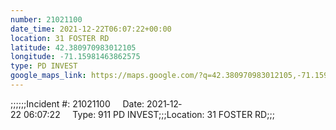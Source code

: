 ```yaml
---
number: 21021100
date_time: 2021-12-22T06:07:22+00:00
location: 31 FOSTER RD
latitude: 42.380970983012105
longitude: -71.15981463862575
type: PD INVEST
google_maps_link: https://maps.google.com/?q=42.380970983012105,-71.15981463862575
---
```


;;;;;;Incident #: 21021100     Date: 2021‐12‐22 06:07:22     Type: 911 PD INVEST;;;Location: 31 FOSTER RD;;;
